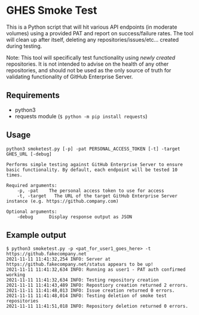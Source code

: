 # GHES Smoke Test

This is a Python script that will hit various API endpoints (in moderate volumes) using a provided PAT and report on success/failure rates.  The tool will clean up after itself, deleting any repositories/issues/etc... created during testing.

Note: This tool will specifically test functionality using _newly created_ repositories. It is not intended to advise on the health of any other repositories, and should not be used as the only source of truth for validating functionality of GitHub Enterprise Server.

## Requirements

- python3
- requests module (`$ python -m pip install requests`)

## Usage

```
python3 smoketest.py [-p] -pat PERSONAL_ACCESS_TOKEN [-t] -target GHES_URL [-debug]

Performs simple testing against GitHub Enterprise Server to ensure basic functionality. By default, each endpoint will be tested 10 times.

Required arguments:
    -p, -pat    The personal access token to use for access
    -t, -target   The URL of the target GitHub Enterprise Server instance (e.g. https://github.company.com)

Optional arguments:
    -debug      Display response output as JSON
```

## Example output

```
$ python3 smoketest.py -p <pat_for_user1_goes_here> -t https://github.fakecompany.net
2021-11-11 11:41:32,254 INFO: Server at https://github.fakecompany.net/status appears to be up!
2021-11-11 11:41:32,634 INFO: Running as user1 - PAT auth confirmed working
2021-11-11 11:41:32,634 INFO: Testing repository creation
2021-11-11 11:41:43,489 INFO: Repostiory creation returned 2 errors.
2021-11-11 11:41:48,013 INFO: Issue creation returned 0 errors.
2021-11-11 11:41:48,014 INFO: Testing deletion of smoke test repositories
2021-11-11 11:41:51,018 INFO: Repository deletion returned 0 errors.
```
